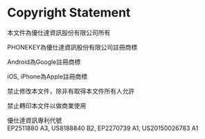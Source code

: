 # Copyright Statement

本文件為優仕達資訊股份有限公司所有

PHONEKEY為優仕達資訊股份有限公司註冊商標

Android為Google註冊商標

iOS, iPhone為Apple註冊商標

禁止修改本文件，除非有取得本文件所有人允許

禁止轉印本文件以做商業使用

優仕達資訊專利代號  
EP2511880 A3, US8188840 B2, EP2270739 A1, US20150026783 A1

